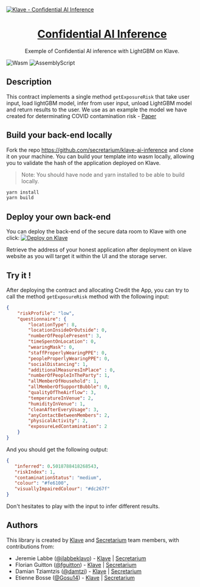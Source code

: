 <a href="https://klave.com/">
  <img alt="Klave - Confidential AI Inference" src="https://klave.com/images/marketplace/confidential-ai.svg">
  <h1 align="center">Confidential AI Inference</h1>
</a>

<p align="center">
Exemple of Confidential AI inference with LightGBM on Klave.
</p>

![Wasm](https://img.shields.io/badge/Webassembly-5E4EE3?style=for-the-badge&labelColor=white&logo=webassembly&logoColor=5E4EE3) ![AssemblyScript](https://img.shields.io/badge/Assemblyscript-3578C7?style=for-the-badge&labelColor=white&logo=assemblyscript&logoColor=3578C7)

## Description

This contract implements a single method `getExposureRisk` that take user input, load lightGBM model, infer from user input, unload LightGBM model and return results to the user.
We use as an example the model we have created for determinating COVID contamination risk - [Paper](https://arxiv.org/pdf/2103.17096)

## Build your back-end locally

Fork the repo https://github.com/secretarium/klave-ai-inference and clone it on your machine.
You can build your template into wasm locally, allowing you to validate the hash of the application deployed on Klave.

> Note: You should have node and yarn installed to be able to build locally.

```bash
yarn install
yarn build
```

## Deploy your own back-end

You can deploy the back-end of the secure data room to Klave with one click:
[![Deploy on Klave](https://klave.com/images/deploy-on-klave.svg)](https://app.klave.com/template/github/secretarium/klave-secure-rooms)

Retrieve the address of your honest application after deployment on klave website as you will target it within the UI and the storage server.

## Try it !

After deploying the contract and allocating Credit the App, you can try to call the method `getExposureRisk` method with the following input:

```json
{
	"riskProfile": "low",
	"questionnaire": {
		"locationType": 8,
		"locationInsideOrOutside": 0,
		"numberOfPeoplePresent": 3,
		"timeSpentOnLocation": 0,
		"wearingMask": 0,
		"staffProperlyWearingPPE": 0,
		"peopleProperlyWearingPPE": 0,
		"socialDistancing": 1,
		"additionalMeasuresInPlace" : 0,
		"numberOfPeopleInTheParty": 1,
		"allMemberOfHousehold": 1,
		"allMemberOfSupportBubble": 0,
		"qualityOfTheAirflow": 3,
		"temperatureInVenue": 2,
		"humidityInVenue": 1,
		"cleanAfterEveryUsage": 3,
		"anyContactBetweenMembers": 2,
		"physicalActivity": 2,
		"exposureLedContamination": 2
	}
}
```
And you should get the following output:

```json
{
   "inferred": 0.5018788418268543,
   "riskIndex": 1,
   "contaminationStatus": "medium",
   "colour": "#fe6100",
   "visuallyImpairedColour": "#dc267f"
}
```
Don't hesitates to play with the input to infer different results.

## Authors

This library is created by [Klave](https://klave.com) and [Secretarium](https://secretarium.com) team members, with contributions from:

- Jeremie Labbe ([@jlabbeklavo](https://github.com/jlabbeKlavo)) - [Klave](https://klave.com) | [Secretarium](https://secretarium.com)
- Florian Guitton ([@fguitton](https://github.com/fguitton)) - [Klave](https://klave.com) | [Secretarium](https://secretarium.com)
- Damian Tziamtzis ([@damtzi](https://github.com/damtzi)) - [Klave](https://klave.com) | [Secretarium](https://secretarium.com)
- Etienne Bosse ([@Gosu14](https://github.com/Gosu14)) - [Klave](https://klave.com) | [Secretarium](https://secretarium.com)
